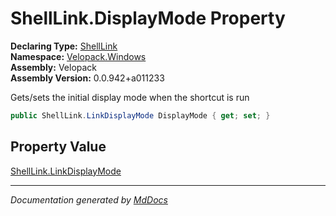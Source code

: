 ﻿<!--  
  <auto-generated>   
    The contents of this file were generated by a tool.  
    Changes to this file may be list if the file is regenerated  
  </auto-generated>   
-->

# ShellLink.DisplayMode Property

**Declaring Type:** [ShellLink](../index.md)  
**Namespace:** [Velopack.Windows](../../index.md)  
**Assembly:** Velopack  
**Assembly Version:** 0.0.942+a011233

Gets\/sets the initial display mode when the shortcut is run

```csharp
public ShellLink.LinkDisplayMode DisplayMode { get; set; }
```

## Property Value

[ShellLink.LinkDisplayMode](../LinkDisplayMode/index.md)

___

*Documentation generated by [MdDocs](https://github.com/ap0llo/mddocs)*
